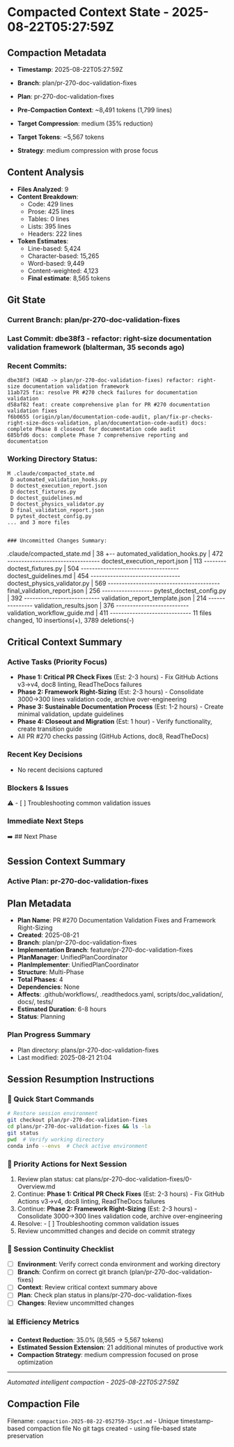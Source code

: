 # Compacted Context State - 2025-08-22T05:27:59Z

## Compaction Metadata
- **Timestamp**: 2025-08-22T05:27:59Z
- **Branch**: plan/pr-270-doc-validation-fixes
- **Plan**: pr-270-doc-validation-fixes

- **Pre-Compaction Context**: ~8,491 tokens (1,799 lines)
- **Target Compression**: medium (35% reduction)
- **Target Tokens**: ~5,567 tokens
- **Strategy**: medium compression with prose focus

## Content Analysis
- **Files Analyzed**: 9
- **Content Breakdown**: 
  - Code: 429 lines
  - Prose: 425 lines  
  - Tables: 0 lines
  - Lists: 395 lines
  - Headers: 222 lines
- **Token Estimates**:
  - Line-based: 5,424
  - Character-based: 15,265
  - Word-based: 9,449
  - Content-weighted: 4,123
  - **Final estimate**: 8,565 tokens

## Git State
### Current Branch: plan/pr-270-doc-validation-fixes
### Last Commit: dbe38f3 - refactor: right-size documentation validation framework (blalterman, 35 seconds ago)

### Recent Commits:
```
dbe38f3 (HEAD -> plan/pr-270-doc-validation-fixes) refactor: right-size documentation validation framework
11ab725 fix: resolve PR #270 check failures for documentation validation
d58af82 feat: create comprehensive plan for PR #270 documentation validation fixes
f6b0655 (origin/plan/documentation-code-audit, plan/fix-pr-checks-right-size-docs-validation, plan/documentation-code-audit) docs: complete Phase 8 closeout for documentation code audit
685bfd6 docs: complete Phase 7 comprehensive reporting and documentation
```

### Working Directory Status:
```
M .claude/compacted_state.md
 D automated_validation_hooks.py
 D doctest_execution_report.json
 D doctest_fixtures.py
 D doctest_guidelines.md
 D doctest_physics_validator.py
 D final_validation_report.json
 D pytest_doctest_config.py
... and 3 more files


### Uncommitted Changes Summary:
```
.claude/compacted_state.md      |  38 +--
 automated_validation_hooks.py   | 472 ---------------------------------
 doctest_execution_report.json   | 113 --------
 doctest_fixtures.py             | 504 -----------------------------------
 doctest_guidelines.md           | 454 --------------------------------
 doctest_physics_validator.py    | 569 ----------------------------------------
 final_validation_report.json    | 256 ------------------
 pytest_doctest_config.py        | 392 ---------------------------
 validation_report_template.json | 214 ---------------
 validation_results.json         | 376 --------------------------
 validation_workflow_guide.md    | 411 -----------------------------
 11 files changed, 10 insertions(+), 3789 deletions(-)

## Critical Context Summary

### Active Tasks (Priority Focus)
- **Phase 1: Critical PR Check Fixes** (Est: 2-3 hours) - Fix GitHub Actions v3→v4, doc8 linting, ReadTheDocs failures
- **Phase 2: Framework Right-Sizing** (Est: 2-3 hours) - Consolidate 3000→300 lines validation code, archive over-engineering
- **Phase 3: Sustainable Documentation Process** (Est: 1-2 hours) - Create minimal validation, update guidelines
- **Phase 4: Closeout and Migration** (Est: 1 hour) - Verify functionality, create transition guide
- All PR #270 checks passing (GitHub Actions, doc8, ReadTheDocs)

### Recent Key Decisions
- No recent decisions captured

### Blockers & Issues
⚠️ - [ ] Troubleshooting common validation issues

### Immediate Next Steps
➡️ ## Next Phase

## Session Context Summary

### Active Plan: pr-270-doc-validation-fixes
## Plan Metadata
- **Plan Name**: PR #270 Documentation Validation Fixes and Framework Right-Sizing
- **Created**: 2025-08-21
- **Branch**: plan/pr-270-doc-validation-fixes
- **Implementation Branch**: feature/pr-270-doc-validation-fixes
- **PlanManager**: UnifiedPlanCoordinator
- **PlanImplementer**: UnifiedPlanCoordinator
- **Structure**: Multi-Phase
- **Total Phases**: 4
- **Dependencies**: None
- **Affects**: .github/workflows/, .readthedocs.yaml, scripts/doc_validation/, docs/, tests/
- **Estimated Duration**: 6-8 hours
- **Status**: Planning


### Plan Progress Summary
- Plan directory: plans/pr-270-doc-validation-fixes
- Last modified: 2025-08-21 21:04

## Session Resumption Instructions

### 🚀 Quick Start Commands
```bash
# Restore session environment
git checkout plan/pr-270-doc-validation-fixes
cd plans/pr-270-doc-validation-fixes && ls -la
git status
pwd  # Verify working directory
conda info --envs  # Check active environment
```

### 🎯 Priority Actions for Next Session
1. Review plan status: cat plans/pr-270-doc-validation-fixes/0-Overview.md
2. Continue: **Phase 1: Critical PR Check Fixes** (Est: 2-3 hours) - Fix GitHub Actions v3→v4, doc8 linting, ReadTheDocs failures
3. Continue: **Phase 2: Framework Right-Sizing** (Est: 2-3 hours) - Consolidate 3000→300 lines validation code, archive over-engineering
4. Resolve: - [ ] Troubleshooting common validation issues
5. Review uncommitted changes and decide on commit strategy

### 🔄 Session Continuity Checklist
- [ ] **Environment**: Verify correct conda environment and working directory
- [ ] **Branch**: Confirm on correct git branch (plan/pr-270-doc-validation-fixes)
- [ ] **Context**: Review critical context summary above
- [ ] **Plan**: Check plan status in plans/pr-270-doc-validation-fixes
- [ ] **Changes**: Review uncommitted changes

### 📊 Efficiency Metrics
- **Context Reduction**: 35.0% (8,565 → 5,567 tokens)
- **Estimated Session Extension**: 21 additional minutes of productive work
- **Compaction Strategy**: medium compression focused on prose optimization

---
*Automated intelligent compaction - 2025-08-22T05:27:59Z*

## Compaction File
Filename: `compaction-2025-08-22-052759-35pct.md` - Unique timestamp-based compaction file
No git tags created - using file-based state preservation
